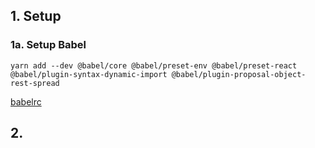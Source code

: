 ## 1. Setup
### 1a. Setup Babel
```yarn add --dev @babel/core @babel/preset-env @babel/preset-react @babel/plugin-syntax-dynamic-import @babel/plugin-proposal-object-rest-spread```

[babelrc](https://github.com/adhitamafikri/single-spa-notes/docs/initialization/babelrc.png)

## 2. 